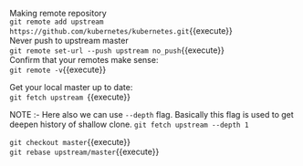 Making remote repository<br />
`git remote add upstream https://github.com/kubernetes/kubernetes.git`{{execute}}<br />
Never push to upstream master<br />
`git remote set-url --push upstream no_push`{{execute}}<br />
Confirm that your remotes make sense:<br />
`git remote -v`{{execute}}<br />

Get your local master up to date:<br />
`git fetch upstream `{{execute}}<br />

NOTE :- Here also we can use `--depth` flag. Basically this flag is used to get deepen history of shallow clone.
`git fetch upstream --depth 1`<br/>

`git checkout master`{{execute}}<br />
`git rebase upstream/master`{{execute}}